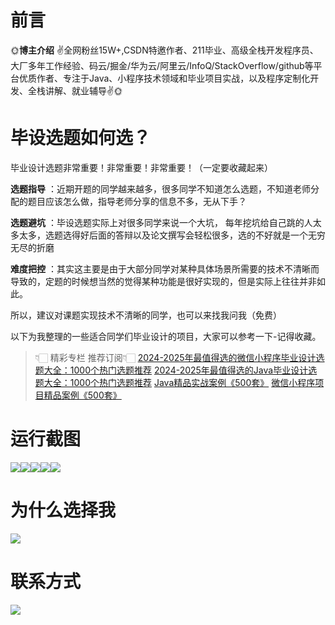 # 前言

🌞**博主介绍**
✌全网粉丝15W+,CSDN特邀作者、211毕业、高级全栈开发程序员、大厂多年工作经验、码云/掘金/华为云/阿里云/InfoQ/StackOverflow/github等平台优质作者、专注于Java、小程序技术领域和毕业项目实战，以及程序定制化开发、全栈讲解、就业辅导✌🌞

# 毕设选题如何选？

毕业设计选题非常重要！非常重要！非常重要！（一定要收藏起来）

**选题指导** ：近期开题的同学越来越多，很多同学不知道怎么选题，不知道老师分配的题目应该怎么做，指导老师分享的信息不多，无从下手？

**选题避坑** ：毕设选题实际上对很多同学来说一个大坑，
每年挖坑给自己跳的人太多太多，选题选得好后面的答辩以及论文撰写会轻松很多，选的不好就是一个无穷无尽的折磨

**难度把控** ：其实这主要是由于大部分同学对某种具体场景所需要的技术不清晰而导致的，定题的时候想当然的觉得某种功能是很好实现的，但是实际上往往并非如此。

所以，建议对课题实现技术不清晰的同学，也可以来找我问我（免费）

以下为我整理的一些适合同学们毕业设计的项目，大家可以参考一下-记得收藏。

> 👇🏻 精彩专栏 推荐订阅👇🏻
> [2024-2025年最值得选的微信小程序毕业设计选题大全：1000个热门选题推荐](https://www.yuque.com/cxycsx/bve3ul)
> [2024-2025年最值得选的Java毕业设计选题大全：1000个热门选题推荐](https://www.yuque.com/cxycsx/bve3ul)
> [Java精品实战案例《500套》](https://www.yuque.com/cxycsx/bve3ul)
> [微信小程序项目精品案例《500套》](https://www.yuque.com/cxycsx/bve3ul)

# 运行截图

![](http://www.bysj52.com/uploadfile/ueditor/image/202306/%E6%AF%95%E8%AE%BEssm425%E5%86%9C%E4%BA%A7%E5%93%81%E9%A2%84%E5%94%AE%E5%B9%B3%E5%8F%B0%E7%9A%84%E8%AE%BE%E8%AE%A1%E5%92%8C%E5%AE%9E%E7%8E%B0%E6%AF%95%E4%B8%9A%E8%AE%BE%E8%AE%A1/1.png)![](http://www.bysj52.com/uploadfile/ueditor/image/202306/%E6%AF%95%E8%AE%BEssm425%E5%86%9C%E4%BA%A7%E5%93%81%E9%A2%84%E5%94%AE%E5%B9%B3%E5%8F%B0%E7%9A%84%E8%AE%BE%E8%AE%A1%E5%92%8C%E5%AE%9E%E7%8E%B0%E6%AF%95%E4%B8%9A%E8%AE%BE%E8%AE%A1/4.png)![](http://www.bysj52.com/uploadfile/ueditor/image/202306/%E6%AF%95%E8%AE%BEssm425%E5%86%9C%E4%BA%A7%E5%93%81%E9%A2%84%E5%94%AE%E5%B9%B3%E5%8F%B0%E7%9A%84%E8%AE%BE%E8%AE%A1%E5%92%8C%E5%AE%9E%E7%8E%B0%E6%AF%95%E4%B8%9A%E8%AE%BE%E8%AE%A1/3.png)![](http://www.bysj52.com/uploadfile/ueditor/image/202306/%E6%AF%95%E8%AE%BEssm425%E5%86%9C%E4%BA%A7%E5%93%81%E9%A2%84%E5%94%AE%E5%B9%B3%E5%8F%B0%E7%9A%84%E8%AE%BE%E8%AE%A1%E5%92%8C%E5%AE%9E%E7%8E%B0%E6%AF%95%E4%B8%9A%E8%AE%BE%E8%AE%A1/2.png)![](http://www.bysj52.com/uploadfile/ueditor/image/202306/%E6%AF%95%E8%AE%BEssm425%E5%86%9C%E4%BA%A7%E5%93%81%E9%A2%84%E5%94%AE%E5%B9%B3%E5%8F%B0%E7%9A%84%E8%AE%BE%E8%AE%A1%E5%92%8C%E5%AE%9E%E7%8E%B0%E6%AF%95%E4%B8%9A%E8%AE%BE%E8%AE%A1/5.png)

# 为什么选择我

![](http://upload.cxycsx.vip/%E6%9C%AA%E5%91%BD%E5%90%8D__2024-09-06+10_52_44.jpg)

# 联系方式

![](http://upload.cxycsx.vip/%E5%BE%AE%E4%BF%A1%E5%9B%BE%E7%89%87_20240828141834.jpg)

